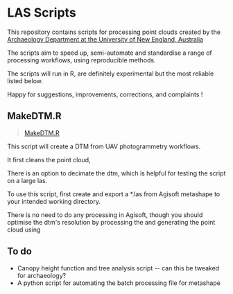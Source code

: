 # LAS Scripts

This repository contains scripts for processing point clouds created by the [Archaeology Department at the University of New England, Australia](https://www.une.edu.au/about-une/faculty-of-humanities-arts-social-sciences-and-education/hass/our-departments/department-of-archaeology-classics-and-history)

The scripts aim to speed up, semi-automate and standardise a range of processing workflows, using reproducible methods.

The scripts will run in R, are definitely experimental but the most reliable listed below.

Happy for suggestions, improvements, corrections, and complaints !

## MakeDTM.R

> [MakeDTM.R](https://github.com/mickmorrison/LASScripts/blob/main/MakeDTM.R)

This script will create a DTM from UAV photogrammetry workflows.

It first cleans the point cloud, 

There is an option to decimate the dtm, which is helpful for testing the script on a large las. 

To use this script, first create and export a *.las from Agisoft metashape to your intended working directory.

There is no need to do any processing in Agisoft, though you should optimise the dtm's resolution by processing the and generating the point cloud using 

## To do
* Canopy height function and tree analysis script -- can this be tweaked for archaeology?
* A python script for automating the batch processing file for metashape

